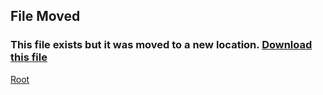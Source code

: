 
## File Moved
### This file exists but it was moved to a new location. [Download this file](././upload/StoreSwitcher.mcpack)
[Root](/)
